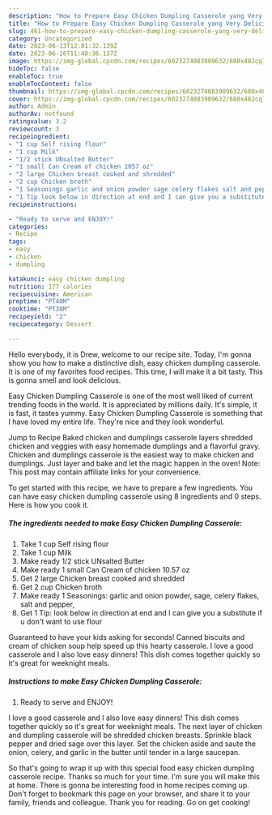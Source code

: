 ```yaml
---
description: "How to Prepare Easy Chicken Dumpling Casserole yang Very Delicious"
title: "How to Prepare Easy Chicken Dumpling Casserole yang Very Delicious"
slug: 461-how-to-prepare-easy-chicken-dumpling-casserole-yang-very-delicious
category: Uncategorized
date: 2023-06-13T12:01:32.139Z
date: 2023-06-16T11:48:36.137Z
image: https://img-global.cpcdn.com/recipes/6023274083909632/680x482cq70/easy-chicken-dumpling-casserole-recipe-main-photo.jpg
hideToc: false
enableToc: true
enableTocContent: false
thumbnail: https://img-global.cpcdn.com/recipes/6023274083909632/680x482cq70/easy-chicken-dumpling-casserole-recipe-main-photo.jpg
cover: https://img-global.cpcdn.com/recipes/6023274083909632/680x482cq70/easy-chicken-dumpling-casserole-recipe-main-photo.jpg
author: Admin
authorAv: notfound
ratingvalue: 3.2
reviewcount: 3
recipeingredient:
- "1 cup Self rising flour"
- "1 cup Milk"
- "1/2 stick UNsalted Butter"
- "1 small Can Cream of chicken 1057 oz"
- "2 large Chicken breast cooked and shredded"
- "2 cup Chicken broth"
- "1 Seasonings garlic and onion powder sage celery flakes salt and pepper"
- "1 Tip look below in direction at end and I can give you a substitute if u dont want to use flour"
recipeinstructions:

- "Ready to serve and ENJOY!"
categories:
- Recipe
tags:
- easy
- chicken
- dumpling

katakunci: easy chicken dumpling 
nutrition: 177 calories
recipecuisine: American
preptime: "PT40M"
cooktime: "PT38M"
recipeyield: "2"
recipecategory: Dessert

---
```



Hello everybody, it is Drew, welcome to our recipe site. Today, I'm gonna show you how to make a distinctive dish, easy chicken dumpling casserole. It is one of my favorites food recipes. This time, I will make it a bit tasty. This is gonna smell and look delicious.

Easy Chicken Dumpling Casserole is one of the most well liked of current trending foods in the world. It is appreciated by millions daily. It's simple, it is fast, it tastes yummy. Easy Chicken Dumpling Casserole is something that I have loved my entire life. They're nice and they look wonderful.

Jump to Recipe Baked chicken and dumplings casserole layers shredded chicken and veggies with easy homemade dumplings and a flavorful gravy. Chicken and dumplings casserole is the easiest way to make chicken and dumplings. Just layer and bake and let the magic happen in the oven! Note: This post may contain affiliate links for your convenience.


To get started with this recipe, we have to prepare a few ingredients. You can have easy chicken dumpling casserole using 8 ingredients and 0 steps. Here is how you cook it.

<!--inarticleads1-->

##### The ingredients needed to make Easy Chicken Dumpling Casserole:

1. Take 1 cup Self rising flour
1. Take 1 cup Milk
1. Make ready 1/2 stick UNsalted Butter
1. Make ready 1 small Can Cream of chicken 10.57 oz
1. Get 2 large Chicken breast cooked and shredded
1. Get 2 cup Chicken broth
1. Make ready 1 Seasonings: garlic and onion powder, sage, celery flakes, salt and pepper,
1. Get 1 Tip: look below in direction at end and I can give you a substitute if u don&#39;t want to use flour


Guaranteed to have your kids asking for seconds! Canned biscuits and cream of chicken soup help speed up this hearty casserole. I love a good casserole and I also love easy dinners! This dish comes together quickly so it&#39;s great for weeknight meals. 

<!--inarticleads2-->

##### Instructions to make Easy Chicken Dumpling Casserole:


1. Ready to serve and ENJOY!

I love a good casserole and I also love easy dinners! This dish comes together quickly so it&#39;s great for weeknight meals. The next layer of chicken and dumpling casserole will be shredded chicken breasts. Sprinkle black pepper and dried sage over this layer. Set the chicken aside and saute the onion, celery, and garlic in the butter until tender in a large saucepan. 

So that's going to wrap it up with this special food easy chicken dumpling casserole recipe. Thanks so much for your time. I'm sure you will make this at home. There is gonna be interesting food in home recipes coming up. Don't forget to bookmark this page on your browser, and share it to your family, friends and colleague. Thank you for reading. Go on get cooking!
